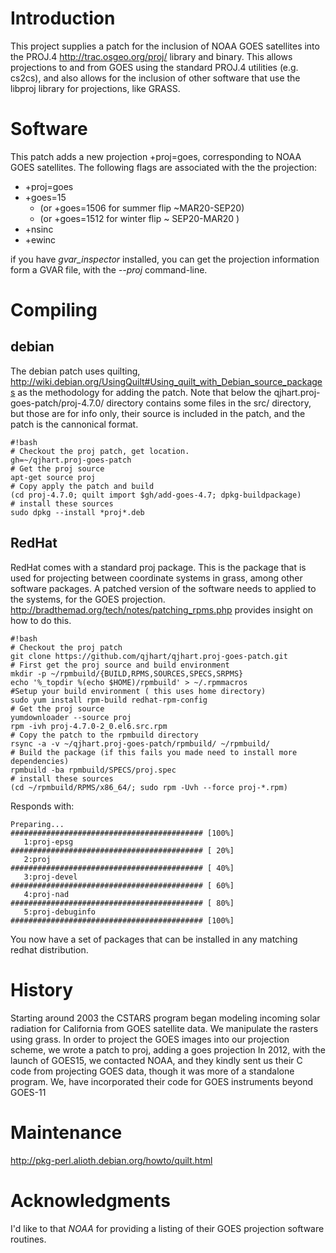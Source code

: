 # Introduction

This project supplies a patch for the inclusion of NOAA GOES
satellites into the PROJ.4 http://trac.osgeo.org/proj/ library and
binary.  This allows projections to and from GOES using the standard
PROJ.4 utilities (e.g. cs2cs), and also allows for the inclusion of
other software that use the libproj library for projections, like
GRASS.

# Software

This patch adds a new projection +proj=goes, corresponding to NOAA
GOES satellites.  The following flags are associated with the the
projection:
* +proj=goes
* +goes=15
  * (or +goes=1506 for summer flip ~MAR20-SEP20)
  * (or +goes=1512 for winter flip ~ SEP20-MAR20 )
* +nsinc
* +ewinc

if you have *gvar_inspector* installed, you can get the projection
information form a GVAR file, with the *--proj* command-line.

# Compiling

## debian

The debian patch uses quilting,
http://wiki.debian.org/UsingQuilt#Using_quilt_with_Debian_source_packages
as the methodology for adding the patch.  Note that below the
qjhart.proj-goes-patch/proj-4.7.0/ directory contains some files in
the src/ directory, but those are for info only, their source is
included in the patch, and the patch is the cannonical format.

```
#!bash
# Checkout the proj patch, get location.
gh=~/qjhart.proj-goes-patch
# Get the proj source
apt-get source proj
# Copy apply the patch and build
(cd proj-4.7.0; quilt import $gh/add-goes-4.7; dpkg-buildpackage)
# install these sources
sudo dpkg --install *proj*.deb
```

## RedHat

RedHat comes with a standard proj package.  This is the package that
is used for projecting between coordinate systems in grass, among
other software packages.  A patched version of the software needs to
applied to the systems, for the GOES projection.
http://bradthemad.org/tech/notes/patching_rpms.php provides insight on
how to do this.

```
#!bash
# Checkout the proj patch
git clone https://github.com/qjhart/qjhart.proj-goes-patch.git
# First get the proj source and build environment
mkdir -p ~/rpmbuild/{BUILD,RPMS,SOURCES,SPECS,SRPMS}
echo '%_topdir %(echo $HOME)/rpmbuild' > ~/.rpmmacros
#Setup your build environment ( this uses home directory)
sudo yum install rpm-build redhat-rpm-config
# Get the proj source
yumdownloader --source proj
rpm -ivh proj-4.7.0-2_0.el6.src.rpm
# Copy the patch to the rpmbuild directory
rsync -a -v ~/qjhart.proj-goes-patch/rpmbuild/ ~/rpmbuild/
# Build the package (if this fails you made need to install more dependencies)
rpmbuild -ba rpmbuild/SPECS/proj.spec
# install these sources
(cd ~/rpmbuild/RPMS/x86_64/; sudo rpm -Uvh --force proj-*.rpm)
```

Responds with:
```
Preparing...                ########################################### [100%]
   1:proj-epsg              ########################################### [ 20%]
   2:proj                   ########################################### [ 40%]
   3:proj-devel             ########################################### [ 60%]
   4:proj-nad               ########################################### [ 80%]
   5:proj-debuginfo         ########################################### [100%]
```

You now have a set of packages that can be installed in any matching
redhat distribution.
 
# History

Starting around 2003 the CSTARS program began modeling incoming solar
radiation for California from GOES satellite data.  We manipulate the
rasters using grass.  In order to project the GOES images into our
projection scheme, we wrote a patch to proj, adding a goes projection
In 2012, with the launch of GOES15, we contacted NOAA, and they kindly
sent us their C code from projecting GOES data, though it was more of
a standalone program.  We, have incorporated their code for GOES
instruments beyond GOES-11

# Maintenance

http://pkg-perl.alioth.debian.org/howto/quilt.html

# Acknowledgments

I'd like to that *NOAA* for providing a listing of their GOES projection software routines.
